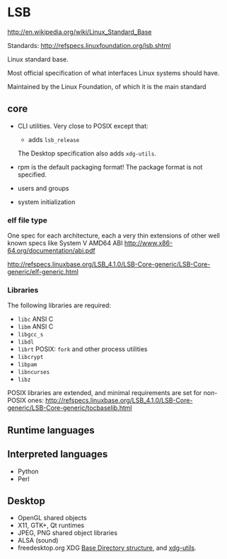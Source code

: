 # LSB

<http://en.wikipedia.org/wiki/Linux_Standard_Base>

Standards: <http://refspecs.linuxfoundation.org/lsb.shtml>

Linux standard base.

Most official specification of what interfaces Linux systems should have.

Maintained by the Linux Foundation, of which it is the main standard

## core

-   CLI utilities. Very close to POSIX except that:

    - adds `lsb_release`

    The Desktop specification also adds `xdg-utils`.

-   rpm is the default packaging format! The package format is not specified.

-   users and groups

-   system initialization

### elf file type

One spec for each architecture, each a very thin extensions of other well known specs like System V AMD64 ABI <http://www.x86-64.org/documentation/abi.pdf>

<http://refspecs.linuxbase.org/LSB_4.1.0/LSB-Core-generic/LSB-Core-generic/elf-generic.html>

### Libraries

The following libraries are required:

- `libc` ANSI C
- `libm` ANSI C
- `libgcc_s`
- `libdl`
- `librt` POSIX: `fork` and other process utilities
- `libcrypt`
- `libpam`
- `libncurses`
- `libz`

POSIX libraries are extended, and minimal requirements are set for non-POSIX ones: <http://refspecs.linuxbase.org/LSB_4.1.0/LSB-Core-generic/LSB-Core-generic/tocbaselib.html>

## Runtime languages

## Interpreted languages

- Python
- Perl

## Desktop

- OpenGL shared objects
- X11, GTK+, Qt runtimes
- JPEG, PNG shared object libraries
- ALSA (sound)
- freedesktop.org XDG [Base Directory structure](http://standards.freedesktop.org/basedir-spec/basedir-spec-latest.html), and [xdg-utils](http://portland.freedesktop.org/xdg-utils-1.0/).
